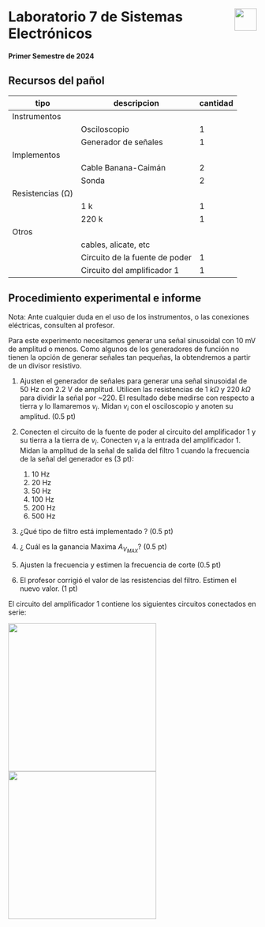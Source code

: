 # <img src="https://julianodb.github.io/SISTEMAS_ELECTRONICOS_PARA_INGENIERIA_BIOMEDICA/img/logo_fing.png?raw=true" align="right" height="45"> Laboratorio 7 de Sistemas Electrónicos
#### Primer Semestre de 2024

## Recursos del pañol

| tipo | descripcion | cantidad | 
| -- | -- | -- | 
| Instrumentos |  |  |
|  | Osciloscopio | 1 |
|  | Generador de señales | 1 | 
| Implementos |  |  | 
|  | Cable Banana-Caimán | 2 | 
|  | Sonda | 2 | 
| Resistencias (Ω) |  |  | 
| | 1 k | 1 | 
| | 220 k | 1 | 
| Otros |  |  | 
| | cables, alicate, etc | | 
| | Circuito de la fuente de poder | 1 |
| | Circuito del amplificador 1 | 1 | 

## Procedimiento experimental e informe

Nota: Ante cualquier duda en el uso de los instrumentos, o las conexiones eléctricas, consulten al profesor.

Para este experimento necesitamos generar una señal sinusoidal con 10 mV de amplitud o menos. Como algunos de los generadores de función no tienen la opción de generar señales tan pequeñas, la obtendremos a partir de un divisor resistivo.

1. Ajusten el generador de señales para generar una señal sinusoidal de 50 Hz con 2.2 V de amplitud. Utilicen las resistencias de $1\ k\Omega$ y $220\ k\Omega$ para dividir la señal por ~220. El resultado debe medirse con respecto a tierra y lo llamaremos $v_i$. Midan $v_i$ con el osciloscopio y anoten su amplitud. (0.5 pt)

1. Conecten el circuito de la fuente de poder al circuito del amplificador 1 y su tierra a la tierra de $v_i$. Conecten $v_i$ a la entrada del amplificador 1. Midan la amplitud de la señal de salida del filtro 1 cuando la frecuencia de la señal del generador es (3 pt):
    1. 10 Hz
    1. 20 Hz
    1. 50 Hz
    1. 100 Hz
    1. 200 Hz
    1. 500 Hz

1. ¿Qué tipo de filtro está implementado ? (0.5 pt)

1. ¿ Cuál es la ganancia Maxima $A_{V_{MAX}}$? (0.5 pt)

1. Ajusten la frecuencia y estimen la frecuencia de corte (0.5 pt)

1. El profesor corrigió el valor de las resistencias del filtro. Estimen el nuevo valor. (1 pt)

El circuito del amplificador 1 contiene los siguientes circuitos conectados en serie:

<img src="https://julianodb.github.io/electronic_circuits_diagrams/instrumentation_amplifier.png" width="300">
<img src="https://julianodb.github.io/electronic_circuits_diagrams/sallen_key_high_2.png" width="300">